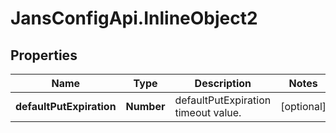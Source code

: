 # JansConfigApi.InlineObject2

## Properties

Name | Type | Description | Notes
------------ | ------------- | ------------- | -------------
**defaultPutExpiration** | **Number** | defaultPutExpiration timeout value. | [optional] 


